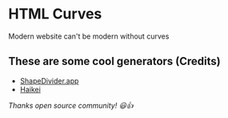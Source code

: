 # HTML Curves

Modern website can't be modern without curves

## These are some cool generators (Credits)

- [ShapeDivider.app](https://www.shapedivider.app)
- [Haikei](https://app.haikei.app)

_Thanks open source community! 😃👍_
